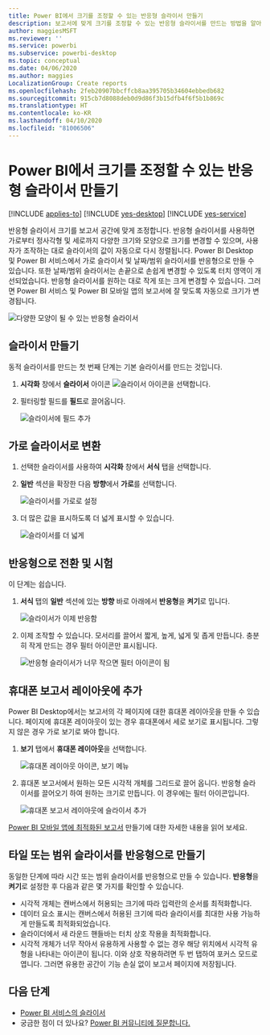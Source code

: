 ```yaml
---
title: Power BI에서 크기를 조정할 수 있는 반응형 슬라이서 만들기
description: 보고서에 맞게 크기를 조정할 수 있는 반응형 슬라이서를 만드는 방법을 알아봅니다.
author: maggiesMSFT
ms.reviewer: ''
ms.service: powerbi
ms.subservice: powerbi-desktop
ms.topic: conceptual
ms.date: 04/06/2020
ms.author: maggies
LocalizationGroup: Create reports
ms.openlocfilehash: 2feb20907bbcffcb8aa395705b34604ebbedb682
ms.sourcegitcommit: 915cb7d8088deb0d9d86f3b15dfb4f6f5b1b869c
ms.translationtype: HT
ms.contentlocale: ko-KR
ms.lasthandoff: 04/10/2020
ms.locfileid: "81006506"
---
```

# <a name="create-a-responsive-slicer-you-can-resize-in-power-bi"></a>Power BI에서 크기를 조정할 수 있는 반응형 슬라이서 만들기

[!INCLUDE [applies-to](includes/applies-to.md)] [!INCLUDE [yes-desktop](includes/yes-desktop.md)] [!INCLUDE [yes-service](includes/yes-service.md)]

반응형 슬라이서 크기를 보고서 공간에 맞게 조정합니다. 반응형 슬라이서를 사용하면 가로부터 정사각형 및 세로까지 다양한 크기와 모양으로 크기를 변경할 수 있으며, 사용자가 조작하는 대로 슬라이서의 값이 자동으로 다시 정렬됩니다. Power BI Desktop 및 Power BI 서비스에서 가로 슬라이서 및 날짜/범위 슬라이서를 반응형으로 만들 수 있습니다. 또한 날짜/범위 슬라이서는 손끝으로 손쉽게 변경할 수 있도록 터치 영역이 개선되었습니다. 반응형 슬라이서를 원하는 대로 작게 또는 크게 변경할 수 있습니다. 그러면 Power BI 서비스 및 Power BI 모바일 앱의 보고서에 잘 맞도록 자동으로 크기가 변경됩니다. 

![다양한 모양이 될 수 있는 반응형 슬라이서](media/power-bi-slicer-filter-responsive/power-bi-slicer-filter-responsive-0-slicer.gif)

## <a name="create-a-slicer"></a>슬라이서 만들기

동적 슬라이서를 만드는 첫 번째 단계는 기본 슬라이서를 만드는 것입니다. 

1. **시각화** 창에서 **슬라이서** 아이콘 ![슬라이서 아이콘](media/power-bi-slicer-filter-responsive/power-bi-slicer-filter-responsive-0-slicer-icon.png)을 선택합니다.
2. 필터링할 필드를 **필드**로 끌어옵니다.

    ![슬라이서에 필드 추가](media/power-bi-slicer-filter-responsive/power-bi-slicer-filter-responsive-1-create.png)

## <a name="convert-to-a-horizontal-slicer"></a>가로 슬라이서로 변환

1. 선택한 슬라이서를 사용하여 **시각화** 창에서 **서식** 탭을 선택합니다.
2. **일반** 섹션을 확장한 다음 **방향**에서 **가로**를 선택합니다.

    ![슬라이서를 가로로 설정](media/power-bi-slicer-filter-responsive/power-bi-slicer-filter-responsive-2-horizontal.png) 

1.  더 많은 값을 표시하도록 더 넓게 표시할 수 있습니다.

     ![슬라이서를 더 넓게](media/power-bi-slicer-filter-responsive/power-bi-slicer-filter-responsive-3-wider.png)

## <a name="make-it-responsive-and-experiment-with-it"></a>반응형으로 전환 및 시험

이 단계는 쉽습니다. 

1. **서식** 탭의 **일반** 섹션에 있는 **방향** 바로 아래에서 **반응형**을 **켜기**로 밉니다.  

    ![슬라이서가 이제 반응함](media/power-bi-slicer-filter-responsive/power-bi-slicer-filter-responsive-4-responsive-on.png)

1. 이제 조작할 수 있습니다. 모서리를 끌어서 짧게, 높게, 넓게 및 좁게 만듭니다. 충분히 작게 만드는 경우 필터 아이콘만 표시됩니다.

    ![반응형 슬라이서가 너무 작으면 필터 아이콘이 됨](media/power-bi-slicer-filter-responsive/power-bi-slicer-filter-responsive-5-mini-icon.png)

## <a name="add-it-to-a-phone-report-layout"></a>휴대폰 보고서 레이아웃에 추가

Power BI Desktop에서는 보고서의 각 페이지에 대한 휴대폰 레이아웃을 만들 수 있습니다. 페이지에 휴대폰 레이아웃이 있는 경우 휴대폰에서 세로 보기로 표시됩니다. 그렇지 않은 경우 가로 보기로 봐야 합니다. 

1. **보기** 탭에서 **휴대폰 레이아웃**을 선택합니다.

     ![휴대폰 레이아웃 아이콘, 보기 메뉴](media/power-bi-slicer-filter-responsive/power-bi-slicer-filter-responsive-6-phone-layout-button.png)
    
1. 휴대폰 보고서에서 원하는 모든 시각적 개체를 그리드로 끌어 옵니다. 반응형 슬라이서를 끌어오기 하여 원하는 크기로 만듭니다. 이 경우에는 필터 아이콘입니다.

    ![휴대폰 보고서 레이아웃에 슬라이서 추가](media/power-bi-slicer-filter-responsive/power-bi-slicer-filter-responsive-7-phone-slicer-icon.png)

[Power BI 모바일 앱에 최적화된 보고서](desktop-create-phone-report.md) 만들기에 대한 자세한 내용을 읽어 보세요.

## <a name="make-a-time-or-range-slicer-responsive"></a>타일 또는 범위 슬라이서를 반응형으로 만들기

동일한 단계에 따라 시간 또는 범위 슬라이서를 반응형으로 만들 수 있습니다. **반응형**을 **켜기**로 설정한 후 다음과 같은 몇 가지를 확인할 수 있습니다.

- 시각적 개체는 캔버스에서 허용되는 크기에 따라 입력란의 순서를 최적화합니다. 
- 데이터 요소 표시는 캔버스에서 허용된 크기에 따라 슬라이서를 최대한 사용 가능하게 만들도록 최적화되었습니다. 
- 슬라이더에서 새 라운드 핸들바는 터치 상호 작용을 최적화합니다. 
- 시각적 개체가 너무 작아서 유용하게 사용할 수 없는 경우 해당 위치에서 시각적 유형을 나타내는 아이콘이 됩니다. 이와 상호 작용하려면 두 번 탭하여 포커스 모드로 엽니다. 그러면 유용한 공간이 기능 손실 없이 보고서 페이지에 저장됩니다.

## <a name="next-steps"></a>다음 단계

- [Power BI 서비스의 슬라이서](visuals/power-bi-visualization-slicers.md)
- 궁금한 점이 더 있나요? [Power BI 커뮤니티에 질문합니다.](https://community.powerbi.com/)